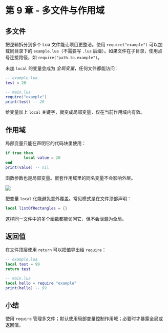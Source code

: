 # 第 9 章 - 多文件与作用域

## 多文件

把逻辑拆分到多个 Lua 文件能让项目更整洁。使用 `require("example")` 可以加载同目录下的 `example.lua`（不需要写 `.lua` 后缀）。如果文件在子目录，使用点号连接路径，如 `require("path.to.example")`。

未加 `local` 的变量会成为 *全局变量*，任何文件都能访问：

```lua
-- example.lua
test = 20
```

```lua
-- main.lua
require("example")
print(test) -- 20
```

给变量加上 `local` 关键字，就变成局部变量，仅在当前作用域内有效。

## 作用域

局部变量只能在声明它的代码块里使用：

```lua
if true then
        local value = 20
end
print(value) -- nil
```

函数参数也是局部变量。嵌套作用域里的同名变量不会影响外层。

![](/images/book/9/scope.png)

把变量 `local` 化能避免意外覆盖。常见模式是在文件顶部声明：

```lua
local listOfRectangles = {}
```

这样同一文件中的多个函数都能访问它，但不会泄漏为全局。

## 返回值

在文件顶层使用 `return` 可以把值导出给 `require`：

```lua
-- example.lua
local test = 99
return test
```

```lua
-- main.lua
local hello = require "example"
print(hello) -- 99
```

## 小结

使用 `require` 管理多文件；默认使用局部变量控制作用域；必要时才暴露全局或返回值。
